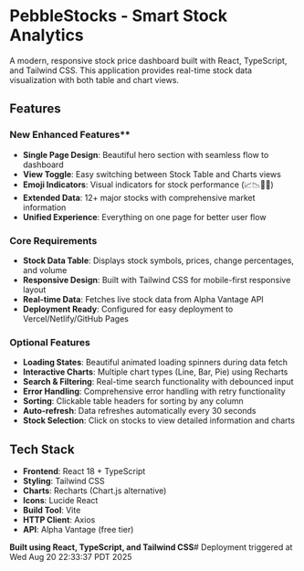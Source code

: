 # PebbleStocks - Smart Stock Analytics

A modern, responsive stock price dashboard built with React, TypeScript, and Tailwind CSS. This application provides real-time stock data visualization with both table and chart views.

## Features

### New Enhanced Features**
- **Single Page Design**: Beautiful hero section with seamless flow to dashboard
- **View Toggle**: Easy switching between Stock Table and Charts views
- **Emoji Indicators**: Visual indicators for stock performance (📈📉🚀💸)
- **Extended Data**: 12+ major stocks with comprehensive market information
- **Unified Experience**: Everything on one page for better user flow

### Core Requirements 
- **Stock Data Table**: Displays stock symbols, prices, change percentages, and volume
- **Responsive Design**: Built with Tailwind CSS for mobile-first responsive layout
- **Real-time Data**: Fetches live stock data from Alpha Vantage API
- **Deployment Ready**: Configured for easy deployment to Vercel/Netlify/GitHub Pages

### Optional Features 
- **Loading States**: Beautiful animated loading spinners during data fetch
- **Interactive Charts**: Multiple chart types (Line, Bar, Pie) using Recharts
- **Search & Filtering**: Real-time search functionality with debounced input
- **Error Handling**: Comprehensive error handling with retry functionality
- **Sorting**: Clickable table headers for sorting by any column
- **Auto-refresh**: Data refreshes automatically every 30 seconds
- **Stock Selection**: Click on stocks to view detailed information and charts

## Tech Stack

- **Frontend**: React 18 + TypeScript
- **Styling**: Tailwind CSS
- **Charts**: Recharts (Chart.js alternative)
- **Icons**: Lucide React
- **Build Tool**: Vite
- **HTTP Client**: Axios
- **API**: Alpha Vantage (free tier)



**Built using React, TypeScript, and Tailwind CSS**# Deployment triggered at Wed Aug 20 22:33:37 PDT 2025
